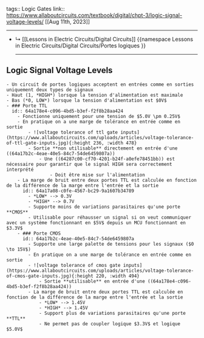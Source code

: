 tags:: Logic Gates
link:: https://www.allaboutcircuits.com/textbook/digital/chpt-3/logic-signal-voltage-levels/
[[Aug 11th, 2023]]
***

- ↳ [[Lessons in Electric Circuits/Digital Circuits]] 
  {{namespace Lessons in Electric Circuits/Digital Circuits/Portes logiques }}
  ***
## Logic Signal Voltage Levels
	- Un circuit de portes logiques acceptent en entrées comme en sorties uniquement deux types de signaux
	- Haut (1, *HIGH*) lorsque la tension d'alimentation est maximale
	- Bas (*0, LOW*) lorsque la tension d'alimentation est $0V$
	- ### Porte TTL
	  id:: 64a178e4-c096-4bd5-b3ef-f2f8b28aa424
		- Fonctionne uniquement pour une tension de $5.0V \pm 0.25V$
		- En pratique on a une marge de tolérance en entrée comme en sortie
			- ![voltage tolerance of ttl gate inputs](https://www.allaboutcircuits.com/uploads/articles/voltage-tolerance-of-ttl-gate-inputs.jpg){:height 236, :width 478}
			- Sortie **non utilisable** directement en entrée d'une ((64a17b2c-4eae-40e5-84c7-54de6459807a))
				- Une ((64287c00-cf70-4201-b24f-a0efe78451bb)) est nécessaire pour garantir que le signal HIGH sera correctement interprété
					- Doit être mise sur l'alimentation
		- La marge de bruit entre deux portes TTL est calculée en fonction de la différence de la marge entre l'entrée et la sortie
		  id:: 64a17a08-c0fe-4567-bc29-9a1607b34789
			- *LOW* --> 0.3V
			- *HIGH* --> 0.7V
			- Supporte moins de variations parasitaires qu'une porte **CMOS**
			- Utilisable pour réhausser un signal si on veut communiquer avec un système fonctionnant en $5V$ depuis un MCU fonctionnant en $3.3V$
		- ### Porte CMOS
		  id:: 64a17b2c-4eae-40e5-84c7-54de6459807a
			- Supporte une large palette de tensions pour les signaux ($0 \to 15V$)
			- En pratique on a une marge de tolérance en entrée comme en sortie
			- ![voltage tolerance of cmos gate inputs](https://www.allaboutcircuits.com/uploads/articles/voltage-tolerance-of-cmos-gate-inputs.jpg){:height 220, :width 494}
				- Sortie **utilisable** en entrée d'une ((64a178e4-c096-4bd5-b3ef-f2f8b28aa424))
			- La marge de bruit entre deux portes TTL est calculée en fonction de la différence de la marge entre l'entrée et la sortie
				- *LOW* --> 1.45V
				- *HIGH* --> 1.45V
				- Support plus de variations parasitaires qu'une porte **TTL**
				- Ne permet pas de coupler logique $3.3V$ et logique $5.0V$